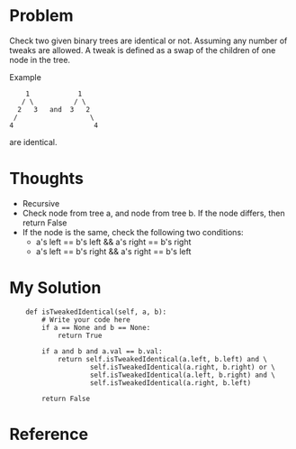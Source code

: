 # Problem

Check two given binary trees are identical or not. Assuming any number of tweaks are allowed. A tweak is defined as a swap of the children of one node in the tree.

Example

```
    1            1
   / \          / \
  2   3   and  3   2
 /                  \
4                    4
```
are identical.

# Thoughts

- Recursive
- Check node from tree a, and node from tree b. If the node differs, then return False
- If the node is the same, check the following two conditions:
  - a's left == b's left && a's right == b's right
  - a's left == b's right && a's right == b's left

# My Solution

```
    def isTweakedIdentical(self, a, b):
        # Write your code here
        if a == None and b == None:
            return True

        if a and b and a.val == b.val:
            return self.isTweakedIdentical(a.left, b.left) and \
                    self.isTweakedIdentical(a.right, b.right) or \
                    self.isTweakedIdentical(a.left, b.right) and \
                    self.isTweakedIdentical(a.right, b.left)

        return False
```

# Reference
